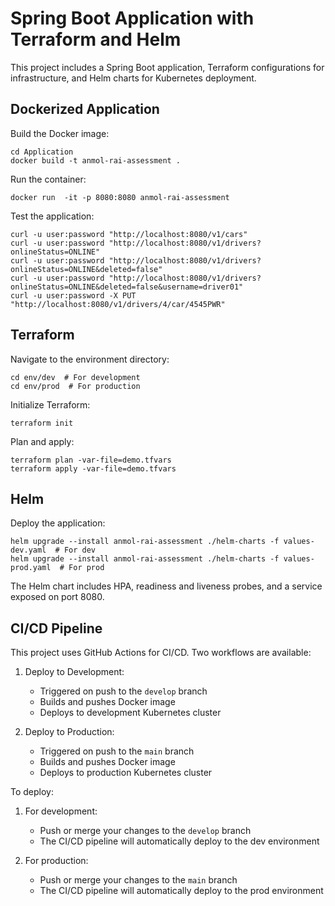 # Spring Boot Application with Terraform and Helm

This project includes a Spring Boot application, Terraform configurations for infrastructure, and Helm charts for Kubernetes deployment.

## Dockerized Application

Build the Docker image:
```
cd Application
docker build -t anmol-rai-assessment .
```

Run the container:
```
docker run  -it -p 8080:8080 anmol-rai-assessment
```

Test the application:
```
curl -u user:password "http://localhost:8080/v1/cars"
curl -u user:password "http://localhost:8080/v1/drivers?onlineStatus=ONLINE"
curl -u user:password "http://localhost:8080/v1/drivers?onlineStatus=ONLINE&deleted=false"
curl -u user:password "http://localhost:8080/v1/drivers?onlineStatus=ONLINE&deleted=false&username=driver01"
curl -u user:password -X PUT "http://localhost:8080/v1/drivers/4/car/4545PWR"
```

## Terraform

Navigate to the environment directory:
```
cd env/dev  # For development
cd env/prod  # For production
```

Initialize Terraform:
```
terraform init
```

Plan and apply:
```
terraform plan -var-file=demo.tfvars
terraform apply -var-file=demo.tfvars
```

## Helm

Deploy the application:
```
helm upgrade --install anmol-rai-assessment ./helm-charts -f values-dev.yaml  # For dev
helm upgrade --install anmol-rai-assessment ./helm-charts -f values-prod.yaml  # For prod
```

The Helm chart includes HPA, readiness and liveness probes, and a service exposed on port 8080.

## CI/CD Pipeline

This project uses GitHub Actions for CI/CD. Two workflows are available:

1. Deploy to Development:
   - Triggered on push to the `develop` branch
   - Builds and pushes Docker image
   - Deploys to development Kubernetes cluster

2. Deploy to Production:
   - Triggered on push to the `main` branch
   - Builds and pushes Docker image
   - Deploys to production Kubernetes cluster

To deploy:

1. For development:
   - Push or merge your changes to the `develop` branch
   - The CI/CD pipeline will automatically deploy to the dev environment

2. For production:
   - Push or merge your changes to the `main` branch
   - The CI/CD pipeline will automatically deploy to the prod environment